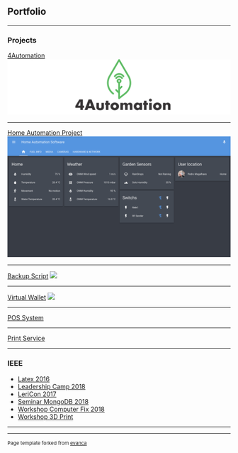 ## Portfolio

---

### Projects 

[4Automation](https://github.com/PedroMMagalhaes/4Automation)
<img src="https://github.com/PedroMMagalhaes/4Automation/blob/master/Logo_4Automation/4Automation_noBack.png?raw=true"/>

---
[Home Automation Project](https://github.com/PedroMMagalhaes/Home-Automation-Project)
<img src="https://github.com/PedroMMagalhaes/Home-Automation-Project/blob/master/Prints/PagInic.png?raw=true?raw=true"/>

---
[Backup Script](https://github.com/PedroMMagalhaes/BackupScript)
<img src="https://communityblog.fedoraproject.org/wp-content/uploads/2015/11/Python-logo-1568x664.png?raw=true"/>

---
[Virtual Wallet](https://github.com/PedroMMagalhaes/Projeto_DAD)
<img src="https://mauricius.dev/images/laravel-vue.png?raw=true"/>

---
[POS System](https://github.com/PedroMMagalhaes/POS-System---Jardoeira)

---
[Print Service](https://github.com/PedroMMagalhaes/PrintService)


---

### IEEE 

- [Latex 2016](https://github.com/PedroMMagalhaes/IEEEIPLEIRIA/blob/master/Latex2016.jpg)
- [Leadership Camp 2018](https://github.com/PedroMMagalhaes/IEEEIPLEIRIA/blob/master/LeadershipCamp2018.jpg)
- [LeriCon 2017](https://github.com/PedroMMagalhaes/IEEEIPLEIRIA/blob/master/LeiriCon2017.jpg)
- [Seminar MongoDB 2018](https://github.com/PedroMMagalhaes/IEEEIPLEIRIA/blob/master/Semin%C3%A1rioMongoDB2018.jpg)
- [Workshop Computer Fix 2018](https://github.com/PedroMMagalhaes/IEEEIPLEIRIA/blob/master/WorkshopComputerFix2017.jpg)
- [Workshop 3D Print](https://github.com/PedroMMagalhaes/IEEEIPLEIRIA/blob/master/WorkshopImpress%C3%A3o3d.jpg)


---




---
<p style="font-size:11px">Page template forked from <a href="https://github.com/evanca/quick-portfolio">evanca</a></p>
<!-- Remove above link if you don't want to attibute -->
